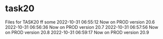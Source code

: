# task20
Files for TASK20
ff
some
2022-10-31 06:55:12 Now on PROD version 20.6
2022-10-31 06:56:36 Now on PROD version 20.7
2022-10-31 06:57:56 Now on PROD version 20.8
2022-10-31 06:59:17 Now on PROD version 20.9
